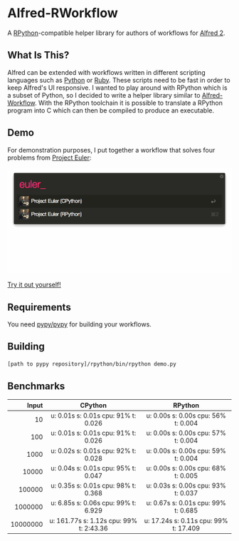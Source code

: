 # Alfred-RWorkflow

A [RPython][rpython]-compatible helper library for authors of workflows for [Alfred 2][alfred].

## What Is This?
Alfred can be extended with workflows written in different scripting languages such as [Python][python] or [Ruby][ruby].
These scripts need to be fast in order to keep Alfred's UI responsive. I wanted to play around with RPython which is a subset
of Python, so I decided to write a helper library similar to [Alfred-Workflow](alfred-workflow). With the RPython toolchain
it is possible to translate a RPython program into C which can then be compiled to produce an executable.

## Demo

For demonstration purposes, I put together a workflow that solves four problems from [Project Euler][euler]:

![Demo](./demo.gif)

[Try it out yourself!][latest]

## Requirements
You need [pypy/pypy][pypy] for building your workflows.

## Building
```bash
[path to pypy repository]/rpython/bin/rpython demo.py
```

## Benchmarks
| Input       | CPython                                 | RPython                               |                  
| -----------:|:---------------------------------------:|:-------------------------------------:|
| 10          | u: 0.01s s: 0.01s cpu: 91% t: 0.026     | u: 0.00s s: 0.00s cpu: 56% t: 0.004   |
| 100         | u: 0.01s s: 0.01s cpu: 91% t: 0.026     | u: 0.00s s: 0.00s cpu: 57% t: 0.004   |
| 1000        | u: 0.02s s: 0.01s cpu: 92% t: 0.028     | u: 0.00s s: 0.00s cpu: 59% t: 0.004   |
| 10000       | u: 0.04s s: 0.01s cpu: 95% t: 0.047     | u: 0.00s s: 0.00s cpu: 68% t: 0.005   |
| 100000      | u: 0.35s s: 0.01s cpu: 98% t: 0.368     | u: 0.03s s: 0.00s cpu: 93% t: 0.037   |
| 1000000     | u: 6.85s s: 0.06s cpu: 99% t: 6.929     | u: 0.67s s: 0.01s cpu: 99% t: 0.685   |
| 10000000    | u: 161.77s s: 1.12s cpu: 99% t: 2:43.36 | u: 17.24s s: 0.11s cpu: 99% t: 17.409 |

[alfred]: http://www.alfredapp.com/
[alfred-workflow]: http://www.alfredapp.com/
[euler]: https://projecteuler.net
[latest]: https://github.com/fniephaus/alfred-rworkflow/releases/latest/
[pypy]: https://bitbucket.org/pypy/pypy
[python]: https://www.python.org/
[rpython]: http://rpython.readthedocs.org/
[ruby]: https://www.ruby-lang.org/
